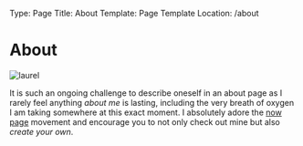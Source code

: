 Type: Page
Title: About
Template: Page Template
Location: /about

<h1>About</h1>

<div class="img">
<img class="profile-picture" alt="laurel" id="profile-picture" src="https://profiles.cache.lol/laurel/picture?v=1703128815">
</div>

<p>It is such an ongoing challenge to describe oneself in an about page as I rarely feel anything <i>about me</i> is lasting, including the very breath of oxygen I am taking somewhere at this exact moment. I absolutely adore the <a href="https://laurel.omg.lol/now">now page</a> movement and encourage you to not only check out mine but also <i>create your own</i>.</p>
    